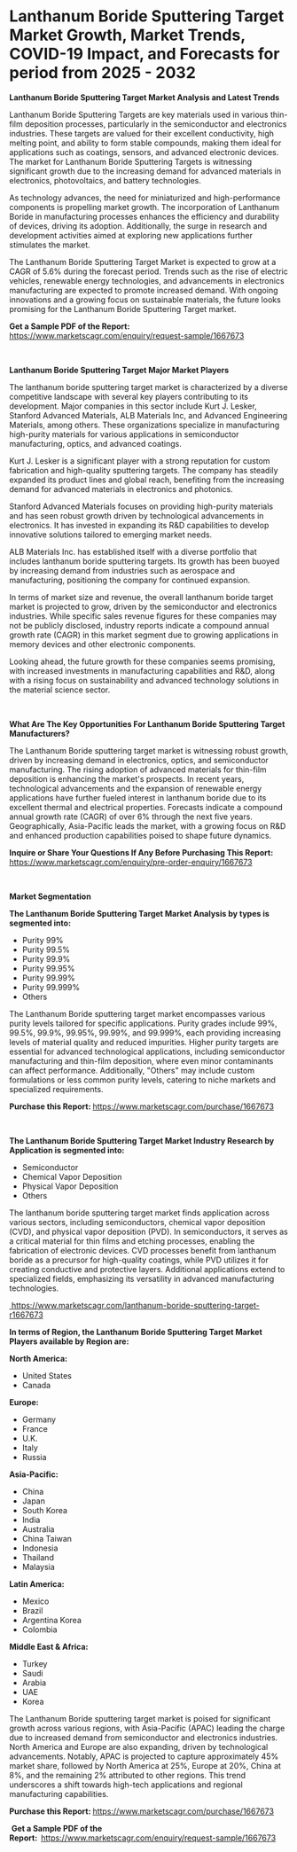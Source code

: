 <p><h1>Lanthanum Boride Sputtering Target Market Growth, Market Trends, COVID-19 Impact, and Forecasts for period from 2025 - 2032</h1></p><p><strong>Lanthanum Boride Sputtering Target Market Analysis and Latest Trends</strong></p>
<p><p>Lanthanum Boride Sputtering Targets are key materials used in various thin-film deposition processes, particularly in the semiconductor and electronics industries. These targets are valued for their excellent conductivity, high melting point, and ability to form stable compounds, making them ideal for applications such as coatings, sensors, and advanced electronic devices. The market for Lanthanum Boride Sputtering Targets is witnessing significant growth due to the increasing demand for advanced materials in electronics, photovoltaics, and battery technologies.</p><p>As technology advances, the need for miniaturized and high-performance components is propelling market growth. The incorporation of Lanthanum Boride in manufacturing processes enhances the efficiency and durability of devices, driving its adoption. Additionally, the surge in research and development activities aimed at exploring new applications further stimulates the market.</p><p>The Lanthanum Boride Sputtering Target Market is expected to grow at a CAGR of 5.6% during the forecast period. Trends such as the rise of electric vehicles, renewable energy technologies, and advancements in electronics manufacturing are expected to promote increased demand. With ongoing innovations and a growing focus on sustainable materials, the future looks promising for the Lanthanum Boride Sputtering Target market.</p></p>
<p><strong>Get a Sample PDF of the Report:&nbsp;</strong> <a href="https://www.marketscagr.com/enquiry/request-sample/1667673?utm_campaign=1932&utm_medium=2&utm_source=Github&utm_content=ia&utm_term=19042025&utm_id=lanthanum-boride-sputtering-target">https://www.marketscagr.com/enquiry/request-sample/1667673</a></p>
<p>&nbsp;</p>
<p><strong>Lanthanum Boride Sputtering Target Major Market Players</strong></p>
<p><p>The lanthanum boride sputtering target market is characterized by a diverse competitive landscape with several key players contributing to its development. Major companies in this sector include Kurt J. Lesker, Stanford Advanced Materials, ALB Materials Inc, and Advanced Engineering Materials, among others. These organizations specialize in manufacturing high-purity materials for various applications in semiconductor manufacturing, optics, and advanced coatings.</p><p>Kurt J. Lesker is a significant player with a strong reputation for custom fabrication and high-quality sputtering targets. The company has steadily expanded its product lines and global reach, benefiting from the increasing demand for advanced materials in electronics and photonics.</p><p>Stanford Advanced Materials focuses on providing high-purity materials and has seen robust growth driven by technological advancements in electronics. It has invested in expanding its R&D capabilities to develop innovative solutions tailored to emerging market needs. </p><p>ALB Materials Inc. has established itself with a diverse portfolio that includes lanthanum boride sputtering targets. Its growth has been buoyed by increasing demand from industries such as aerospace and manufacturing, positioning the company for continued expansion.</p><p>In terms of market size and revenue, the overall lanthanum boride target market is projected to grow, driven by the semiconductor and electronics industries. While specific sales revenue figures for these companies may not be publicly disclosed, industry reports indicate a compound annual growth rate (CAGR) in this market segment due to growing applications in memory devices and other electronic components.</p><p>Looking ahead, the future growth for these companies seems promising, with increased investments in manufacturing capabilities and R&D, along with a rising focus on sustainability and advanced technology solutions in the material science sector.</p></p>
<p>&nbsp;</p>
<p><strong>What Are The Key Opportunities For Lanthanum Boride Sputtering Target Manufacturers?</strong></p>
<p><p>The Lanthanum Boride sputtering target market is witnessing robust growth, driven by increasing demand in electronics, optics, and semiconductor manufacturing. The rising adoption of advanced materials for thin-film deposition is enhancing the market's prospects. In recent years, technological advancements and the expansion of renewable energy applications have further fueled interest in lanthanum boride due to its excellent thermal and electrical properties. Forecasts indicate a compound annual growth rate (CAGR) of over 6% through the next five years. Geographically, Asia-Pacific leads the market, with a growing focus on R&D and enhanced production capabilities poised to shape future dynamics.</p></p>
<p><strong>Inquire or Share Your Questions If Any Before Purchasing This Report:</strong> <a href="https://www.marketscagr.com/enquiry/pre-order-enquiry/1667673?utm_campaign=1932&utm_medium=2&utm_source=Github&utm_content=ia&utm_term=19042025&utm_id=lanthanum-boride-sputtering-target">https://www.marketscagr.com/enquiry/pre-order-enquiry/1667673</a></p>
<p>&nbsp;</p>
<p><strong>Market Segmentation</strong></p>
<p><strong>The Lanthanum Boride Sputtering Target Market Analysis by types is segmented into:</strong></p>
<p><ul><li>Purity 99%</li><li>Purity 99.5%</li><li>Purity 99.9%</li><li>Purity 99.95%</li><li>Purity 99.99%</li><li>Purity 99.999%</li><li>Others</li></ul></p>
<p><p>The Lanthanum Boride sputtering target market encompasses various purity levels tailored for specific applications. Purity grades include 99%, 99.5%, 99.9%, 99.95%, 99.99%, and 99.999%, each providing increasing levels of material quality and reduced impurities. Higher purity targets are essential for advanced technological applications, including semiconductor manufacturing and thin-film deposition, where even minor contaminants can affect performance. Additionally, "Others" may include custom formulations or less common purity levels, catering to niche markets and specialized requirements.</p></p>
<p><strong>Purchase this Report:&nbsp;</strong><a href="https://www.marketscagr.com/purchase/1667673?utm_campaign=1932&utm_medium=2&utm_source=Github&utm_content=ia&utm_term=19042025&utm_id=lanthanum-boride-sputtering-target">https://www.marketscagr.com/purchase/1667673</a></p>
<p>&nbsp;</p>
<p><strong>The Lanthanum Boride Sputtering Target Market Industry Research by Application is segmented into:</strong></p>
<p><ul><li>Semiconductor</li><li>Chemical Vapor Deposition</li><li>Physical Vapor Deposition</li><li>Others</li></ul></p>
<p><p>The lanthanum boride sputtering target market finds application across various sectors, including semiconductors, chemical vapor deposition (CVD), and physical vapor deposition (PVD). In semiconductors, it serves as a critical material for thin films and etching processes, enabling the fabrication of electronic devices. CVD processes benefit from lanthanum boride as a precursor for high-quality coatings, while PVD utilizes it for creating conductive and protective layers. Additional applications extend to specialized fields, emphasizing its versatility in advanced manufacturing technologies.</p></p>
<p><a href="https://www.marketscagr.com/lanthanum-boride-sputtering-target-r1667673?utm_campaign=1932&utm_medium=2&utm_source=Github&utm_content=ia&utm_term=19042025&utm_id=lanthanum-boride-sputtering-target">&nbsp;https://www.marketscagr.com/lanthanum-boride-sputtering-target-r1667673</a></p>
<p><strong>In terms of Region, the Lanthanum Boride Sputtering Target Market Players available by Region are:</strong></p>
<p>
    <p> <strong> North America: </strong>
        <ul>
            <li>United States</li>
            <li>Canada</li>
        </ul>
        </p> 
    <p> <strong> Europe: </strong>
        <ul>
            <li>Germany</li>
            <li>France</li>
            <li>U.K.</li>
            <li>Italy</li>
            <li>Russia</li>
        </ul>
        </p> 
    <p> <strong> Asia-Pacific: </strong>
        <ul>
            <li>China</li>
            <li>Japan</li>
            <li>South Korea</li>
            <li>India</li>
            <li>Australia</li>
            <li>China Taiwan</li>
            <li>Indonesia</li>
            <li>Thailand</li>
            <li>Malaysia</li>
        </ul>
        </p> 
    <p> <strong> Latin America: </strong>
        <ul>
            <li>Mexico</li>
            <li>Brazil</li>
            <li>Argentina Korea</li>
            <li>Colombia</li>
        </ul>
        </p> 
    <p> <strong> Middle East & Africa: </strong>
        <ul>
            <li>Turkey</li>
            <li>Saudi</li>
            <li>Arabia</li>
            <li>UAE</li>
            <li>Korea</li>
        </ul>
    </p>
    </p>
<p><p>The Lanthanum Boride sputtering target market is poised for significant growth across various regions, with Asia-Pacific (APAC) leading the charge due to increased demand from semiconductor and electronics industries. North America and Europe are also expanding, driven by technological advancements. Notably, APAC is projected to capture approximately 45% market share, followed by North America at 25%, Europe at 20%, China at 8%, and the remaining 2% attributed to other regions. This trend underscores a shift towards high-tech applications and regional manufacturing capabilities.</p></p>
<p><strong>Purchase this Report: </strong><a href="https://www.marketscagr.com/purchase/1667673?utm_campaign=1932&utm_medium=2&utm_source=Github&utm_content=ia&utm_term=19042025&utm_id=lanthanum-boride-sputtering-target">https://www.marketscagr.com/purchase/1667673</a></p>
<p>&nbsp;<strong>Get a Sample PDF of the Report:&nbsp;&nbsp;</strong><a href="https://www.marketscagr.com/enquiry/request-sample/1667673?utm_campaign=1932&utm_medium=2&utm_source=Github&utm_content=ia&utm_term=19042025&utm_id=lanthanum-boride-sputtering-target">https://www.marketscagr.com/enquiry/request-sample/1667673</a></p>
<p><strong></strong></p>
<p><p></p><p></p><p></p></p>